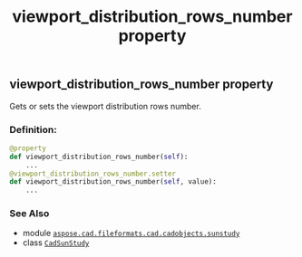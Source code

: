 ﻿---
title: viewport_distribution_rows_number property
second_title: Aspose.CAD for Python via .NET API References
description: 
type: docs
weight: 420
url: /python-net/aspose.cad.fileformats.cad.cadobjects.sunstudy/cadsunstudy/viewport_distribution_rows_number/
is_root: false
---

## viewport_distribution_rows_number property


Gets or sets the viewport distribution rows number.
### Definition:
```python
@property
def viewport_distribution_rows_number(self):
    ...
@viewport_distribution_rows_number.setter
def viewport_distribution_rows_number(self, value):
    ...
```

### See Also
* module [`aspose.cad.fileformats.cad.cadobjects.sunstudy`](../../)
* class [`CadSunStudy`](/cad/python-net/aspose.cad.fileformats.cad.cadobjects.sunstudy/cadsunstudy)

